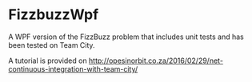 # FizzbuzzWpf

A WPF version of the FizzBuzz problem that includes unit tests and has been tested on Team City. 

A tutorial is provided on http://opesinorbit.co.za/2016/02/29/net-continuous-integration-with-team-city/ 
